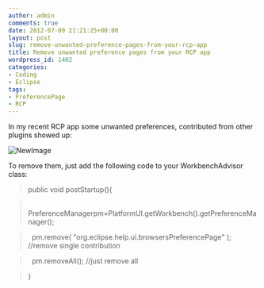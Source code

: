 ```yaml
---
author: admin
comments: true
date: 2012-07-09 21:21:25+00:00
layout: post
slug: remove-unwanted-preference-pages-from-your-rcp-app
title: Remove unwanted preference pages from your RCP app
wordpress_id: 1402
categories:
- Coding
- Eclipse
tags:
- PreferencePage
- RCP
---
```


In my recent RCP app some unwanted preferences, contributed from other plugins showed up:




![NewImage](https://andydunkel.net/assets/uploads/2012/07/RCP_preferences1.png)




To remove them, just add the following code to your WorkbenchAdvisor class:







> 

> 
> public void postStartup(){
> 
> 

> 
>   PreferenceManagerpm=PlatformUI.getWorkbench().getPreferenceManager();
> 
> 

> 
>   pm.remove( "org.eclipse.help.ui.browsersPreferencePage" ); //remove single contribution
> 
> 

> 
>   pm.removeAll(); //just remove all
> 
> 

> 
> }
> 
> 

